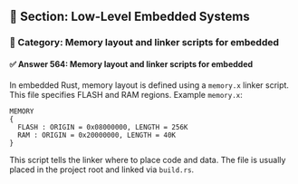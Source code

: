 ## 📘 Section: Low-Level Embedded Systems
### 🔹 Category: Memory layout and linker scripts for embedded
#### ✅ Answer 564: Memory layout and linker scripts for embedded

In embedded Rust, memory layout is defined using a `memory.x` linker script. This file specifies FLASH and RAM regions. Example `memory.x`:

```
MEMORY
{
  FLASH : ORIGIN = 0x08000000, LENGTH = 256K
  RAM : ORIGIN = 0x20000000, LENGTH = 40K
}
```

This script tells the linker where to place code and data. The file is usually placed in the project root and linked via `build.rs`.
